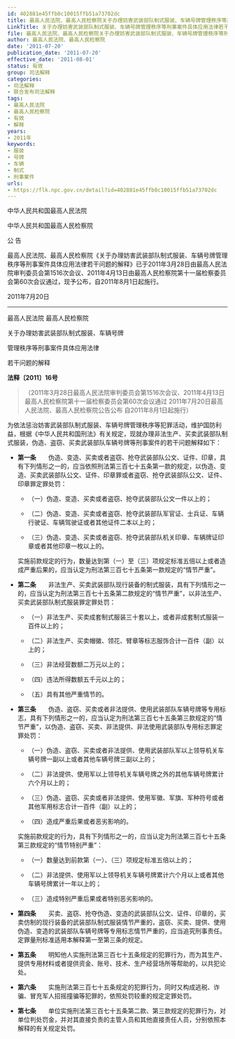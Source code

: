 ```yaml
---
id: 402881e45ffb0c10015ffb51a73702dc
title: 最高人民法院、最高人民检察院关于办理妨害武装部队制式服装、车辆号牌管理秩序等刑事案件具体应用法律若干问题的解释
LinkTitle: 关于办理妨害武装部队制式服装、车辆号牌管理秩序等刑事案件具体应用法律若干问题的解释（2011）
file: 最高人民法院、最高人民检察院关于办理妨害武装部队制式服装、车辆号牌管理秩序等刑事案件具体应用法律若干问题的解释_20110720_402881e45ffb0c10015ffb51a73702dc.docx
author: 最高人民法院、最高人民检察院
date: '2011-07-20'
publication_date: '2011-07-20'
effective_date: '2011-08-01'
status: 有效
group: 司法解释
categories:
- 司法解释
- 联合发布司法解释
tags:
- 最高人民法院
- 最高人民检察院
- 有效
- 解释
years:
- 2011年
keywords:
- 服装
- 号牌
- 车辆
- 制式
- 刑事案件
urls:
- https://flk.npc.gov.cn/detail?id=402881e45ffb0c10015ffb51a73702dc
---
```


中华人民共和国最高人民法院

中华人民共和国最高人民检察院

公 告

最高人民法院、最高人民检察院《关于办理妨害武装部队制式服装、车辆号牌管理秩序等刑事案件具体应用法律若干问题的解释》已于2011年3月28日由最高人民法院审判委员会第1516次会议、2011年4月13日由最高人民检察院第十一届检察委员会第60次会议通过，现予公布，自2011年8月1日起施行。

2011年7月20日

---

最高人民法院 最高人民检察院

关于办理妨害武装部队制式服装、车辆号牌

管理秩序等刑事案件具体应用法律

若干问题的解释

**法释〔2011〕16号**

> （2011年3月28日最高人民法院审判委员会第1516次会议、2011年4月13日最高人民检察院第十一届检察委员会第60次会议通过 2011年7月20日最高人民法院、最高人民检察院公告公布 自2011年8月1日起施行）

为依法惩治妨害武装部队制式服装、车辆号牌管理秩序等犯罪活动，维护国防利益，根据《中华人民共和国刑法》有关规定，现就办理非法生产、买卖武装部队制式服装，伪造、盗窃、买卖武装部队车辆号牌等刑事案件的若干问题解释如下：

- **第一条**　　伪造、变造、买卖或者盗窃、抢夺武装部队公文、证件、印章，具有下列情形之一的，应当依照刑法第三百七十五条第一款的规定，以伪造、变造、买卖武装部队公文、证件、印章罪或者盗窃、抢夺武装部队公文、证件、印章罪定罪处罚：

  - （一）伪造、变造、买卖或者盗窃、抢夺武装部队公文一件以上的；

  - （二）伪造、变造、买卖或者盗窃、抢夺武装部队军官证、士兵证、车辆行驶证、车辆驾驶证或者其他证件二本以上的；

  - （三）伪造、变造、买卖或者盗窃、抢夺武装部队机关印章、车辆牌证印章或者其他印章一枚以上的。

  实施前款规定的行为，数量达到第（一）至（三）项规定标准五倍以上或者造成严重后果的，应当认定为刑法第三百七十五条第一款规定的“情节严重”。

- **第二条**　　非法生产、买卖武装部队现行装备的制式服装，具有下列情形之一的，应当认定为刑法第三百七十五条第二款规定的“情节严重”，以非法生产、买卖武装部队制式服装罪定罪处罚：

  - （一）非法生产、买卖成套制式服装三十套以上，或者非成套制式服装一百件以上的；

  - （二）非法生产、买卖帽徽、领花、臂章等标志服饰合计一百件（副）以上的；

  - （三）非法经营数额二万元以上的；

  - （四）违法所得数额五千元以上的；

  - （五）具有其他严重情节的。

- **第三条**　　伪造、盗窃、买卖或者非法提供、使用武装部队车辆号牌等专用标志，具有下列情形之一的，应当认定为刑法第三百七十五条第三款规定的“情节严重”，以伪造、盗窃、买卖、非法提供、非法使用武装部队专用标志罪定罪处罚：

  - （一）伪造、盗窃、买卖或者非法提供、使用武装部队军以上领导机关车辆号牌一副以上或者其他车辆号牌三副以上的；

  - （二）非法提供、使用军以上领导机关车辆号牌之外的其他车辆号牌累计六个月以上的；

  - （三）伪造、盗窃、买卖或者非法提供、使用军徽、军旗、军种符号或者其他军用标志合计一百件（副）以上的；

  - （四）造成严重后果或者恶劣影响的。

  实施前款规定的行为，具有下列情形之一的，应当认定为刑法第三百七十五条第三款规定的“情节特别严重”：

  - （一）数量达到前款第（一）、（三）项规定标准五倍以上的；

  - （二）非法提供、使用军以上领导机关车辆号牌累计六个月以上或者其他车辆号牌累计一年以上的；

  - （三）造成特别严重后果或者特别恶劣影响的。

- **第四条**　　买卖、盗窃、抢夺伪造、变造的武装部队公文、证件、印章的，买卖仿制的现行装备的武装部队制式服装情节严重的，盗窃、买卖、提供、使用伪造、变造的武装部队车辆号牌等专用标志情节严重的，应当追究刑事责任。定罪量刑标准适用本解释第一至第三条的规定。

- **第五条**　　明知他人实施刑法第三百七十五条规定的犯罪行为，而为其生产、提供专用材料或者提供资金、账号、技术、生产经营场所等帮助的，以共犯论处。

- **第六条**　　实施刑法第三百七十五条规定的犯罪行为，同时又构成逃税、诈骗、冒充军人招摇撞骗等犯罪的，依照处罚较重的规定定罪处罚。

- **第七条**　　单位实施刑法第三百七十五条第二款、第三款规定的犯罪行为，对单位判处罚金，并对其直接负责的主管人员和其他直接责任人员，分别依照本解释的有关规定处罚。
